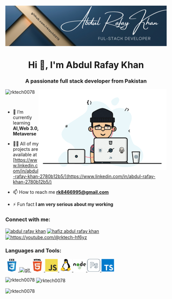 ![logo](https://github.com/rktech0078/rktech0078/blob/main/Black%20Minimal%20Motivation%20Quote%20LinkedIn%20Banner.png)

<h1 align="center">Hi 👋, I'm Abdul Rafay Khan</h1>
<h3 align="center">A passionate full stack developer from Pakistan</h3>

<img align="right" alt="coding" width="400" src="https://github.com/rktech0078/rktech0078/blob/main/140866485-8fb1c876-9a8f-4d6a-98dc-08c4981eaf70.gif">

<p align="left"> <img src="https://komarev.com/ghpvc/?username=rktech0078&label=Profile%20views&color=0e75b6&style=flat" alt="rktech0078" /> </p>

<p align="left"> <a href="https://twitter.com/" target="blank"><img src="https://img.shields.io/twitter/follow/?logo=twitter&style=for-the-badge" alt="" /></a> </p>

- 🌱 I’m currently learning **AI,Web 3.0, Metaverse**

- 👨‍💻 All of my projects are available at [https://www.linkedin.com/in/abdul-rafay-khan-2780b12b5/](https://www.linkedin.com/in/abdul-rafay-khan-2780b12b5/)

- 📫 How to reach me **rk8466995@gmail.com**

- ⚡ Fun fact **I am very serious about my working**

<h3 align="left">Connect with me:</h3>
<p align="left">
<a href="https://www.linkedin.com/in/abdul-rafay-khan-2780b12b5/" target="blank"><img align="center" src="https://raw.githubusercontent.com/rahuldkjain/github-profile-readme-generator/master/src/images/icons/Social/linked-in-alt.svg" alt="abdul rafay khan" height="30" width="40" /></a>
<a href="https://www.facebook.com/people/Hafiz-Abdul-Rafay-Khan/pfbid0R8b9Rf8WXZVUUs3P6xwZvendzghqpWPsmv9QKavaEwqHgCurfqJVDs3fJSPfb2ujl/" target="blank"><img align="center" src="https://raw.githubusercontent.com/rahuldkjain/github-profile-readme-generator/master/src/images/icons/Social/facebook.svg" alt="hafiz abdul rafay khan" height="30" width="40" /></a>
<a href="https://www.youtube.com/channel/UCQ7xGGBNKHxE2USe1ro5czA" target="blank"><img align="center" src="https://raw.githubusercontent.com/rahuldkjain/github-profile-readme-generator/master/src/images/icons/Social/youtube.svg" alt="https://youtube.com/@rktech-hf6yz" height="30" width="40" /></a>
</p>

<h3 align="left">Languages and Tools:</h3>
<p align="left"> <a href="https://www.w3schools.com/css/" target="_blank" rel="noreferrer"> <img src="https://raw.githubusercontent.com/devicons/devicon/master/icons/css3/css3-original-wordmark.svg" alt="css3" width="40" height="40"/> </a> <a href="https://git-scm.com/" target="_blank" rel="noreferrer"> <img src="https://www.vectorlogo.zone/logos/git-scm/git-scm-icon.svg" alt="git" width="40" height="40"/> </a> <a href="https://www.w3.org/html/" target="_blank" rel="noreferrer"> <img src="https://raw.githubusercontent.com/devicons/devicon/master/icons/html5/html5-original-wordmark.svg" alt="html5" width="40" height="40"/> </a> <a href="https://developer.mozilla.org/en-US/docs/Web/JavaScript" target="_blank" rel="noreferrer"> <img src="https://raw.githubusercontent.com/devicons/devicon/master/icons/javascript/javascript-original.svg" alt="javascript" width="40" height="40"/> </a> <a href="https://www.linux.org/" target="_blank" rel="noreferrer"> <img src="https://raw.githubusercontent.com/devicons/devicon/master/icons/linux/linux-original.svg" alt="linux" width="40" height="40"/> </a> <a href="https://nodejs.org" target="_blank" rel="noreferrer"> <img src="https://raw.githubusercontent.com/devicons/devicon/master/icons/nodejs/nodejs-original-wordmark.svg" alt="nodejs" width="40" height="40"/> </a> <a href="https://www.photoshop.com/en" target="_blank" rel="noreferrer"> <img src="https://raw.githubusercontent.com/devicons/devicon/master/icons/photoshop/photoshop-line.svg" alt="photoshop" width="40" height="40"/> </a> <a href="https://www.typescriptlang.org/" target="_blank" rel="noreferrer"> <img src="https://raw.githubusercontent.com/devicons/devicon/master/icons/typescript/typescript-original.svg" alt="typescript" width="40" height="40"/> </a> </p>

<p><img align="left" src="https://github-readme-stats.vercel.app/api/top-langs?username=rktech0078&show_icons=true&locale=en&layout=compact" alt="rktech0078" /></p>

<p>&nbsp;<img align="center" src="https://github-readme-stats.vercel.app/api?username=rktech0078&show_icons=true&locale=en" alt="rktech0078" /></p>

<p><img align="center" src="https://github-readme-streak-stats.herokuapp.com/?user=rktech0078&" alt="rktech0078" /></p>
